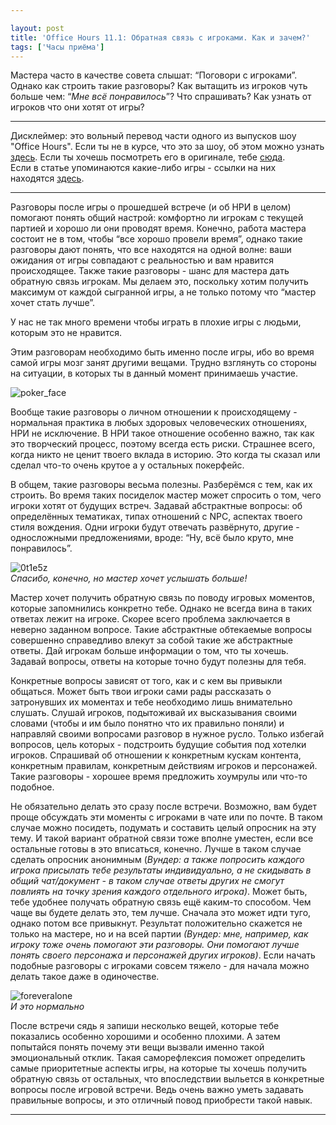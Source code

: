 ```yaml
---

layout: post
title: 'Office Hours 11.1: Обратная связь с игроками. Как и зачем?'
tags: ['Часы приёма']
---
```


Мастера часто в качестве совета слышат: “Поговори с игроками”. Однако как строить такие разговоры? Как вытащить из игроков чуть больше чем: “_Мне всё понравилось_”? Что спрашивать? Как узнать от игроков что они хотят от игры? 



* * *





Дисклеймер: это вольный перевод части одного из выпусков шоу "Office Hours". Если ты не в курсе, что это за шоу, об этом можно узнать [здесь](https://rpgbasement.xyz/2017-03-21-o_o_wtf/). Если ты хочешь посмотреть его в оригинале, тебе [сюда](https://www.youtube.com/playlist?list=PLAmPx8nWedFVGdrP2JmcYzdvZC8sWV5b4).  
Если в статье упоминаются какие-либо игры - ссылки на них находятся [здесь](https://rpgbasement.xyz/2017-07-08-o_o_b_s/).





* * *



Разговоры после игры о прошедшей встрече (и об НРИ в целом) помогают понять общий настрой: комфортно ли игрокам с текущей партией и хорошо ли они проводят время. Конечно, работа мастера состоит не в том, чтобы “все хорошо провели время”, однако такие разговоры дают понять, что все находятся на одной волне: ваши ожидания от игры совпадают с реальностью и вам нравится происходящее. Также такие разговоры - шанс для мастера дать обратную связь игрокам. Мы делаем это, поскольку хотим получить максимум от каждой сыгранной игры, а не только потому что “мастер хочет стать лучше”. 



У нас не так много времени чтобы играть в плохие игры с людьми, которым это не нравится. 



Этим разговорам необходимо быть именно после игры, ибо во время самой игры мозг занят другими вещами. Трудно взглянуть со стороны на ситуации, в которых ты в данный момент принимаешь участие. 

![poker_face](https://wunderwaffla.files.wordpress.com/2017/10/poker_face.png?w=97)

Вообще такие разговоры о личном отношении к происходящему - нормальная практика в любых здоровых человеческих отношениях, НРИ не исключение. В НРИ такое отношение особенно важно, так как это творческий процесс, поэтому всегда есть риски. Страшнее всего, когда никто не ценит твоего вклада в историю. Это когда ты сказал или сделал что-то очень крутое а у остальных покерфейс.

В общем, такие разговоры весьма полезны. Разберёмся с тем, как их строить.
Во время таких посиделок мастер может спросить о том, чего игроки хотят от будущих встреч. Задавай абстрактные вопросы: об определённых тематиках, типах отношений с NPC, аспектах твоего стиля вождения. Одни игроки будут отвечать развёрнуто, другие - односложными предложениями, вроде: “Ну, всё было круто, мне понравилось”.



![0t1e5z](https://wunderwaffla.files.wordpress.com/2017/10/0t1e5z.jpg)  
_Спасибо, конечно, но мастер хочет услышать больше!_



Мастер хочет получить обратную связь по поводу игровых моментов, которые запомнились конкретно тебе. Однако не всегда вина в таких ответах лежит на игроке. Скорее всего проблема заключается в неверно заданном вопросе. Такие абстрактные обтекаемые вопросы совершенно справедливо влекут за собой такие же абстрактные ответы. Дай игрокам больше информации о том, что ты хочешь. Задавай вопросы, ответы на которые точно будут полезны для тебя. 

Конкретные вопросы зависят от того, как и с кем вы привыкли общаться. Может быть твои игроки сами рады рассказать о затронувших их моментах и тебе необходимо лишь внимательно слушать. Слушай игроков, подытоживай их высказывания своими словами (чтобы и им было понятно что их правильно поняли) и направляй своими вопросами разговор в нужное русло. Только избегай вопросов, цель которых - подстроить будущие события под хотелки игроков. Спрашивай об отношении к конкретным кускам контента, конкретным правилам, конкретным действиям игроков и персонажей. Такие разговоры - хорошее время предложить хоумрулы или что-то подобное.

Не обязательно делать это сразу после встречи. Возможно, вам будет проще обсуждать эти моменты с игроками в чате или по почте. В таком случае можно посидеть, подумать и составить целый опросник на эту тему. И такой вариант обратной связи тоже вполне уместен, если все остальные готовы в это вписаться, конечно. Лучше в таком случае сделать опросник анонимным (_Вундер: а также попросить каждого игрока присылать тебе результаты индивидуально, а не скидывать в общий чат/документ - в таком случае ответы других не смогут повлиять на точку зрения каждого отдельного игрока)_. Может быть, тебе удобнее получать обратную связь ещё каким-то способом. Чем чаще вы будете делать это, тем лучше. Сначала это может идти туго, однако потом все привыкнут. Результат положительно скажется не только на мастере, но и на всей партии _(Вундер: мне, например, как игроку тоже очень помогают эти разговоры. Они помогают лучше понять своего персонажа и персонажей других игроков)_. Если начать подобные разговоры с игроками совсем тяжело - для начала можно делать такое даже в одиночестве.



![foreveralone](https://wunderwaffla.files.wordpress.com/2017/10/foreveralone.jpg)  
_И это нормально_



После встречи сядь я запиши несколько вещей, которые тебе показались особенно хорошими и особенно плохими. А затем попытайся понять почему эти вещи вызвали именно такой эмоциональный отклик. Такая саморефлексия поможет определить самые приоритетные аспекты игры, на которые ты хочешь получить обратную связь от остальных, что впоследствии выльется в конкретные вопросы после игровой встречи. Ведь очень важно уметь задавать правильные вопросы, и это отличный повод приобрести такой навык.



* * *







